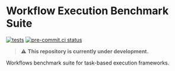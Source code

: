 # Workflow Execution Benchmark Suite

<!-- [![docs](https://github.com/gpauloski/python-template/actions/workflows/docs.yml/badge.svg)](https://github.com/gpauloski/python-template/actions) -->
[![tests](https://github.com/proxystore/workflows-bench/actions/workflows/tests.yml/badge.svg)](https://github.com/proxystore/workflows-bench/actions)
[![pre-commit.ci status](https://results.pre-commit.ci/badge/github/proxystore/workflows-bench/main.svg)](https://results.pre-commit.ci/latest/github/proxystore/workflows-bench/main)

> :warning: **This repository is currently under development.**

Workflows benchmark suite for task-based execution frameworks.
